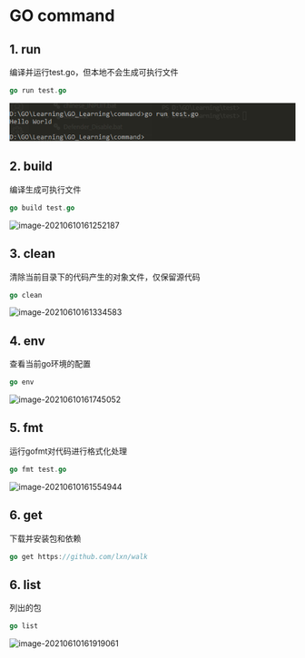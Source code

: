 #  GO command
## 1. run

编译并运行test.go，但本地不会生成可执行文件

```go
go run test.go
```

![image-20210610161210700](https://github.com/nmapworld/GO_Learning/blob/main/0.command/0.png?raw=true)

## 2. build

编译生成可执行文件

```go
go build test.go
```

![image-20210610161252187](D:\GO\Learning\GO_Learning\command\1.png)

## 3. clean

清除当前目录下的代码产生的对象文件，仅保留源代码

```go
go clean
```

![image-20210610161334583](D:\GO\Learning\GO_Learning\command\3.png)

## 4. env

查看当前go环境的配置

```go
go env
```

![image-20210610161745052](D:\GO\Learning\GO_Learning\command\4.png)

## 5. fmt

运行gofmt对代码进行格式化处理

```go
go fmt test.go
```

![image-20210610161554944](D:\GO\Learning\GO_Learning\command\5.png)

## 6. get

下载并安装包和依赖

```go
go get https://github.com/lxn/walk
```

## 6. list

列出的包

```go
go list
```

![image-20210610161919061](D:\GO\Learning\GO_Learning\command\6.png)

